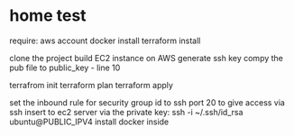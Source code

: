 # home test

require:
 aws account
 docker install
 terraform install

 clone the project
 build EC2 instance on AWS 
 generate ssh key
 compy the pub file to public_key - line 10 
 

 terrafrom init
 terraform plan
 terraform apply

 set the inbound rule for security group id to ssh port 20 to give access via ssh
insert to ec2 server via the private key:
ssh -i ~/.ssh/id_rsa ubuntu@PUBLIC_IPV4 
install docker inside

